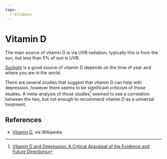 ```yaml
---
tags:
  - Vitamins
---
```


# Vitamin D

The main source of vitamin D is via UVB radiation; typically this is from the
sun, but less than 5% of sun is UVB.

[Sunlight](/health/sunlight.md) is a good source of vitamin D depends on the
time of year and where you are in the world.

There are several studies that suggest that vitamin D can help with depression,
however there seems to be significant criticism of those studies. A
meta-analysis of those studies[^1] seemed to see a correlation between the two,
but not enough to recommend vitamin D as a universal treatment.

## References

- [Vitamin D](https://en.wikipedia.org/wiki/Vitamin_D), via Wikipedia

[^1]:
    [Vitamin D and Depression: A Critical Appraisal of the Evidence and Future Directions](https://www.ncbi.nlm.nih.gov/pmc/articles/PMC6970300/)
